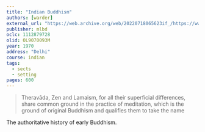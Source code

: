 ```yaml
---
title: "Indian Buddhism"
authors: [warder]
external_url: "https://web.archive.org/web/20220718065623if_/https://www.ahandfulofleaves.org/documents/Indian%20Buddhism_Warder_1970-2004.pdf"
publisher: mlbd
oclc: 1112879728
olid: OL9070093M
year: 1970
address: "Delhi"
course: indian
tags:
  - sects
  - setting
pages: 600
---
```


> Theravāda, Zen and Lamaism, for all their superficial differences, share common ground in the practice of meditation, which is the ground of original Buddhism and qualifies them to take the name

The authoritative history of early Buddhism.
